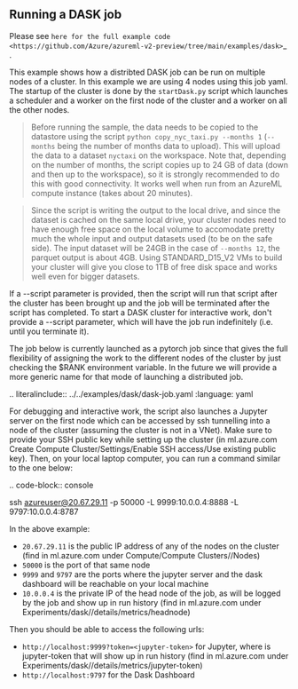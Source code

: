 Running a DASK job
------------------

Please see `here for the full example code <https://github.com/Azure/azureml-v2-preview/tree/main/examples/dask>`_ .

This example shows how a distribted DASK job can be run on multiple nodes of a cluster. In this example we are using 4 nodes 
using this job yaml. The startup of the cluster is done by the `startDask.py` script which launches a scheduler
and a worker on the first node of the cluster and a worker on all the other nodes.


> Before running the sample, the data needs to be copied to the datastore using the script `python copy_nyc_taxi.py --months 1` 
  (`--months` being the number of months data to upload). This will upload the data to a dataset `nyctaxi` on the workspace. 
  Note that, depending on the number of months, the script copies up to 24 GB of data (down and then up to the workspace), so 
  it is strongly recommended to do this with good connectivity. It works well when run from an AzureML compute instance 
  (takes about 20 minutes). 

>  Since the script is writing the output to the local drive, and since the dataset is cached on the same local drive,
  your cluster nodes need to have enough free space on the local volume to accomodate pretty much the whole input and output datasets used (to be on the safe side). 
  The input dataset will be 24GB in the case of `--months 12`, the parquet output is about 4GB. Using STANDARD_D15_V2 VMs to build your cluster will give you close to 1TB of
  free disk space and works well even for bigger datasets.

If a --script parameter is provided, then the script will run that script after the cluster has been brought up and the job 
will be terminated after the script has completed. To start a DASK cluster for interactive work, don't provide a --script parameter, 
which will have the job run indefinitely (i.e. until you terminate it).

The job below is currently launched as a pytorch job since that gives the full flexibility of assigning the work to the 
different nodes of the cluster by just checking the $RANK environment variable. In the future we will provide a more generic 
name for that mode of launching a distributed job.

.. literalinclude:: ../../examples/dask/dask-job.yaml
  :language: yaml

For debugging and interactive work, the script also launches a Jupyter server on the first node which can be accessed by ssh tunnelling into
a node of the cluster (assuming the cluster is not in a VNet). Make sure to provide your SSH public key while setting up the cluster (in ml.azure.com Create Compute Cluster/Settings/Enable SSH access/Use existing public key).
Then, on your local laptop computer, you can run a command similar to the one below:

.. code-block:: console

  ssh azureuser@20.67.29.11 -p 50000 -L 9999:10.0.0.4:8888 -L 9797:10.0.0.4:8787

In the above example:

- ``20.67.29.11`` is the public IP address of any of the nodes on the cluster (find in ml.azure.com under Compute/Compute Clusters/<cluster name>/Nodes)
- ``50000`` is the port of that same node
- ``9999`` and ``9797`` are the ports where the jupyter server and the dask dashboard will be reachable on your local machine
- ``10.0.0.4`` is the private IP of the head node of the job, as will be logged by the job and show up in run history (find in ml.azure.com under Experiments/dask/<run id>/details/metrics/headnode) 

Then you should be able to access the following urls:

- ``http://localhost:9999?token=<jupyter-token>`` for Jupyter, where <jupyter-token> is jupyter-token that will show up in run history (find in ml.azure.com under Experiments/dask/<run id>/details/metrics/jupyter-token) 
- ``http://localhost:9797`` for the Dask Dashboard
